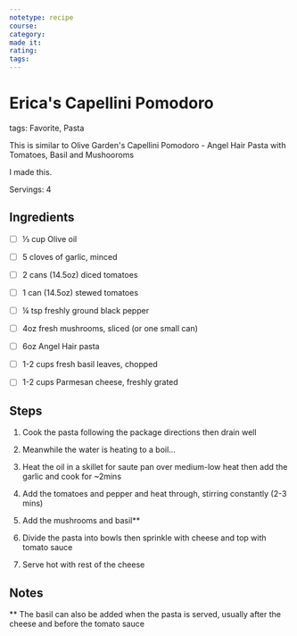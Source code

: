 ```yaml
---
notetype: recipe
course:
category:
made it:
rating:
tags:
---
```

# Erica's Capellini Pomodoro

tags: Favorite, Pasta

This is similar to Olive Garden's Capellini Pomodoro - Angel Hair Pasta with Tomatoes, Basil and Mushooroms 

I made this.

Servings: 4

## Ingredients
- [ ] ⅓ cup Olive oil
- [ ] 5 cloves of garlic, minced
- [ ] 2 cans (14.5oz) diced tomatoes
- [ ] 1 can (14.5oz) stewed tomatoes
- [ ] ¼ tsp freshly ground black pepper
- [ ] 4oz fresh mushrooms, sliced (or one small can)
- [ ] 6oz Angel Hair pasta
- [ ] 1-2 cups fresh basil leaves, chopped
- [ ] 1-2 cups Parmesan cheese, freshly grated


## Steps
1) Cook the pasta following the package directions then drain well

2) Meanwhile the water is heating to a boil...

3) Heat the oil in a skillet for saute pan over medium-low heat then add the garlic and cook for ~2mins

4) Add the tomatoes and pepper and heat through, stirring constantly (2-3 mins)

5) Add the mushrooms and basil**

6) Divide the pasta into bowls then sprinkle with cheese and top with tomato sauce

7) Serve hot with rest of the cheese


## Notes
** The basil can also be added when the pasta is served, usually after the cheese and before the tomato sauce

